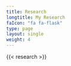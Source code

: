 ```yaml
---
title: Research
longtitle: My Research
faIcon: "fa fa-flask"
type: page
layout: single
weight: 4
---
```


{{< research >}}
